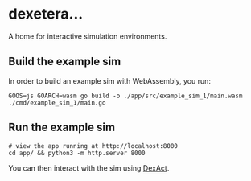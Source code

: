 # dexetera...

A home for interactive simulation environments.

## Build the example sim

In order to build an example sim with WebAssembly, you run:

```shell
GOOS=js GOARCH=wasm go build -o ./app/src/example_sim_1/main.wasm ./cmd/example_sim_1/main.go 
```

## Run the example sim

```shell
# view the app running at http://localhost:8000
cd app/ && python3 -m http.server 8000
```

You can then interact with the sim using [DexAct](https://pypi.org/project/dexact/).
